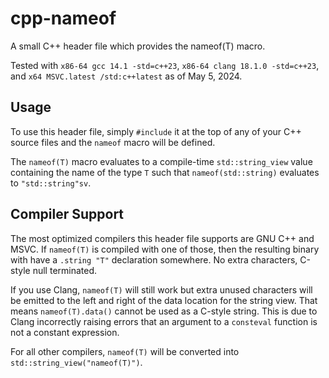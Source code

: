 # cpp-nameof
A small C++ header file which provides the nameof(T) macro.

Tested with `x86-64 gcc 14.1 -std=c++23`, `x86-64 clang 18.1.0 -std=c++23`, and `x64 MSVC.latest /std:c++latest` as of May 5, 2024.

## Usage
To use this header file, simply `#include` it at the top of any of your C++ source files and the `nameof` macro will be defined.

The `nameof(T)` macro evaluates to a compile-time `std::string_view` value containing the name of the type `T` such that `nameof(std::string)` evaluates to `"std::string"sv`.


## Compiler Support
The most optimized compilers this header file supports are GNU C++ and MSVC. If `nameof(T)` is compiled with one of those, then the resulting binary with have a `.string "T"` declaration somewhere. No extra characters, C-style null terminated.

If you use Clang, `nameof(T)` will still work but extra unused characters will be emitted to the left and right of the data location for the string view. That means `nameof(T).data()` cannot be used as a C-style string. This is due to Clang incorrectly raising errors that an argument to a `consteval` function is not a constant expression.

For all other compilers, `nameof(T)` will be converted into `std::string_view("nameof(T)")`. 
